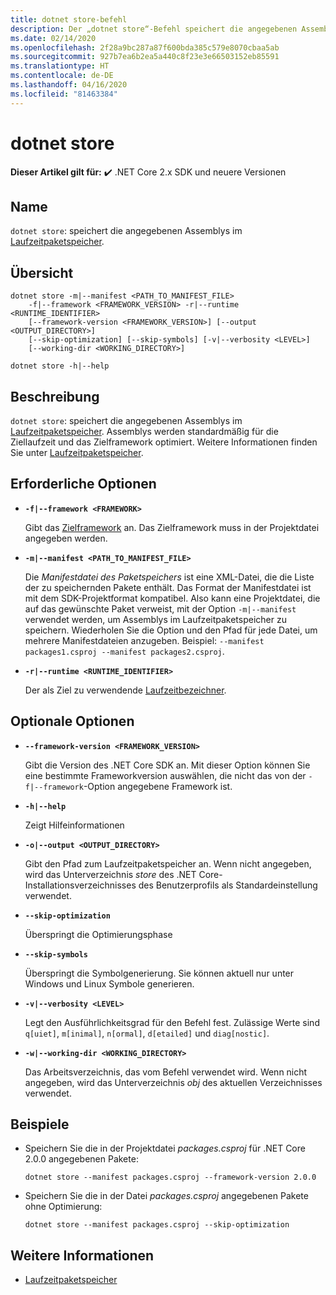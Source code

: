 ```yaml
---
title: dotnet store-befehl
description: Der „dotnet store“-Befehl speichert die angegebenen Assemblys im Laufzeitpaketspeicher.
ms.date: 02/14/2020
ms.openlocfilehash: 2f28a9bc287a87f600bda385c579e8070cbaa5ab
ms.sourcegitcommit: 927b7ea6b2ea5a440c8f23e3e66503152eb85591
ms.translationtype: HT
ms.contentlocale: de-DE
ms.lasthandoff: 04/16/2020
ms.locfileid: "81463384"
---
```

# <a name="dotnet-store"></a>dotnet store

**Dieser Artikel gilt für:** ✔️ .NET Core 2.x SDK und neuere Versionen

## <a name="name"></a>Name

`dotnet store`: speichert die angegebenen Assemblys im [Laufzeitpaketspeicher](../deploying/runtime-store.md).

## <a name="synopsis"></a>Übersicht

```dotnetcli
dotnet store -m|--manifest <PATH_TO_MANIFEST_FILE>
    -f|--framework <FRAMEWORK_VERSION> -r|--runtime <RUNTIME_IDENTIFIER>
    [--framework-version <FRAMEWORK_VERSION>] [--output <OUTPUT_DIRECTORY>]
    [--skip-optimization] [--skip-symbols] [-v|--verbosity <LEVEL>]
    [--working-dir <WORKING_DIRECTORY>]

dotnet store -h|--help
```

## <a name="description"></a>Beschreibung

`dotnet store`: speichert die angegebenen Assemblys im [Laufzeitpaketspeicher](../deploying/runtime-store.md). Assemblys werden standardmäßig für die Ziellaufzeit und das Zielframework optimiert. Weitere Informationen finden Sie unter [Laufzeitpaketspeicher](../deploying/runtime-store.md).

## <a name="required-options"></a>Erforderliche Optionen

- **`-f|--framework <FRAMEWORK>`**

  Gibt das [Zielframework](../../standard/frameworks.md) an. Das Zielframework muss in der Projektdatei angegeben werden.

- **`-m|--manifest <PATH_TO_MANIFEST_FILE>`**

  Die *Manifestdatei des Paketspeichers* ist eine XML-Datei, die die Liste der zu speichernden Pakete enthält. Das Format der Manifestdatei ist mit dem SDK-Projektformat kompatibel. Also kann eine Projektdatei, die auf das gewünschte Paket verweist, mit der Option `-m|--manifest` verwendet werden, um Assemblys im Laufzeitpaketspeicher zu speichern. Wiederholen Sie die Option und den Pfad für jede Datei, um mehrere Manifestdateien anzugeben. Beispiel: `--manifest packages1.csproj --manifest packages2.csproj`.

- **`-r|--runtime <RUNTIME_IDENTIFIER>`**

  Der als Ziel zu verwendende [Laufzeitbezeichner](../rid-catalog.md).

## <a name="optional-options"></a>Optionale Optionen

- **`--framework-version <FRAMEWORK_VERSION>`**

  Gibt die Version des .NET Core SDK an. Mit dieser Option können Sie eine bestimmte Frameworkversion auswählen, die nicht das von der `-f|--framework`-Option angegebene Framework ist.

- **`-h|--help`**

  Zeigt Hilfeinformationen

- **`-o|--output <OUTPUT_DIRECTORY>`**

  Gibt den Pfad zum Laufzeitpaketspeicher an. Wenn nicht angegeben, wird das Unterverzeichnis *store* des .NET Core-Installationsverzeichnisses des Benutzerprofils als Standardeinstellung verwendet.

- **`--skip-optimization`**

  Überspringt die Optimierungsphase

- **`--skip-symbols`**

  Überspringt die Symbolgenerierung. Sie können aktuell nur unter Windows und Linux Symbole generieren.

- **`-v|--verbosity <LEVEL>`**

  Legt den Ausführlichkeitsgrad für den Befehl fest. Zulässige Werte sind `q[uiet]`, `m[inimal]`, `n[ormal]`, `d[etailed]` und `diag[nostic]`.

- **`-w|--working-dir <WORKING_DIRECTORY>`**

  Das Arbeitsverzeichnis, das vom Befehl verwendet wird. Wenn nicht angegeben, wird das Unterverzeichnis *obj* des aktuellen Verzeichnisses verwendet.

## <a name="examples"></a>Beispiele

- Speichern Sie die in der Projektdatei *packages.csproj* für .NET Core 2.0.0 angegebenen Pakete:

  ```dotnetcli
  dotnet store --manifest packages.csproj --framework-version 2.0.0
  ```

- Speichern Sie die in der Datei *packages.csproj* angegebenen Pakete ohne Optimierung:

  ```dotnetcli
  dotnet store --manifest packages.csproj --skip-optimization
  ```

## <a name="see-also"></a>Weitere Informationen

- [Laufzeitpaketspeicher](../deploying/runtime-store.md)
